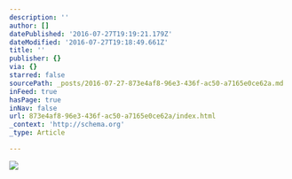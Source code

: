 ```yaml
---
description: ''
author: []
datePublished: '2016-07-27T19:19:21.179Z'
dateModified: '2016-07-27T19:18:49.661Z'
title: ''
publisher: {}
via: {}
starred: false
sourcePath: _posts/2016-07-27-873e4af8-96e3-436f-ac50-a7165e0ce62a.md
inFeed: true
hasPage: true
inNav: false
url: 873e4af8-96e3-436f-ac50-a7165e0ce62a/index.html
_context: 'http://schema.org'
_type: Article

---
```

![](https://the-grid-user-content.s3-us-west-2.amazonaws.com/9d8a0109-1774-460b-a9a2-c7b105e71566.jpg)